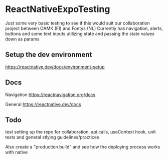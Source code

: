 # ReactNativeExpoTesting
Just some very basic testing to see if this would suit our collaboration project between OAMK (FI) and Fontys (NL)
Currently has navigation, alerts, buttons and some text inputs utilizing state and passing the state values down as params

## Setup the dev environment
https://reactnative.dev/docs/environment-setup

## Docs

Navigation https://reactnavigation.org/docs

General https://reactnative.dev/docs

## Todo
test setting up the repo for collaboration, api calls, useContext hook, unit tests and general stlying guidelines/practices

Also create a "production build" and see how the deploying process works with native
